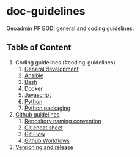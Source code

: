# doc-guidelines

Geoadmin PP BGDI general and coding guidelines.

## Table of Content

1. Coding guidelines (#coding-guidelines)
   1. [General development](DEVELOPMENT.md)
   2. [Ansible](ANSIBLE.md)
   3. [Bash](BASH.md)
   4. [Docker](DOCKER.md)
   5. [Javascript](JAVASCRIPT.md)
   6. [Python](PYTHON.md)
   7. [Python packaging](PYTHON_PACKAGE.md)
2. [Github guidelines](GITHUB.md)
   1. [Repository naming convention](GITHUB_NAMES.md)
   2. [Git cheat sheet](GIT_CHEAT_SHEET.md)
   3. [Git Flow](GIT_FLOW.md)
   4. [Github Workflows](GITHUB_WORKFLOW.md)
3. [Versioning and release](VERSIONING_RELEASE.md)
